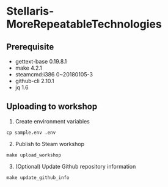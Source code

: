 # Stellaris-MoreRepeatableTechnologies


## Prerequisite

* gettext-base 0.19.8.1
* make 4.2.1
* steamcmd:i386 0~20180105-3
* github-cli 2.10.1
* jq 1.6

## Uploading to workshop

1. Create environment variables
```
cp sample.env .env
```

2. Publish to Steam workshop
```
make upload_workshop
```

3. (Optional) Update Github repository information
```
make update_github_info
```
